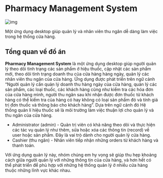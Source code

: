 #  Pharmacy Management System

![img](/logoSmall.png)

Một ứng dụng desktop giúp quản lý và nhân viên thu ngân dễ dàng làm việc trong hệ thống cửa hàng.



## Tổng quan về đồ án

**Pharmacy Management System** là một ứng dụng desktop giúp người quản lý theo dõi tình trạng các sản phẩm ở hiệu thuốc, cập nhật các sản phẩm mới, theo dõi tình trạng doanh thu của cửa hàng hàng ngày, quản lý các nhân viên thu ngân của cửa hàng. Ứng dụng được phát triển trên ngữ cảnh “Người quản lý cần quản lý doanh thu hàng ngày của cửa hàng, quản lý các sản phẩm, các loại thuốc, các khách hàng cũng như kiểm tra các hóa đơn của cửa hàng mình, người thu ngân sau khi nhận được đơn thuốc từ khách hàng có thể kiểm tra của hàng có hay không có loại sản phẩm đó và tính giá trị đơn thuốc và thông báo cho khách hàng”. Dựa trên ngữ cảnh đó Hệ thống quản lí hiệu thuốc sẽ là môi trường làm việc thuận lợi cho quản lý và thu ngân của cửa hàng.

- Administrator (admin) - Quản trị viên có khả năng theo dõi và thực hiện các tác vụ quản lý như thêm, sửa hoặc xóa các thông tin (record) về user hoặc sản phẩm. Đây là vai trò dành cho người quản lý cửa hàng.
- Cashier (thu ngân) - Nhân viên tiếp nhận những orders từ khách hàng và thanh toán.

Với ứng dụng quản lý này, nhóm chúng em hy vọng sẽ giúp thu hẹp khoảng cách giữa người quản lý với những thông tin của cửa hàng, và hơn hết có thể phát triển để phù hợp với những hệ thống quản lý ở nhiều cửa hàng thuộc những lĩnh vực khác nhau.



